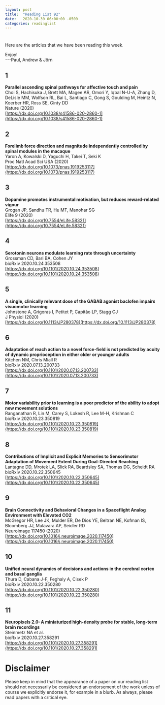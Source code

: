 ```yaml
---
layout: post
title:  "Reading List 92"
date:   2020-10-30 06:00:00 -0500
categories: readinglist
---
```


# 

Here are the articles that we have been reading this week.

Enjoy!  
---Paul, Andrew & Jörn

## 1
**Parallel ascending spinal pathways for affective touch and pain**  
Choi S, Hachisuka J, Brett MA, Magee AR, Omori Y, Iqbal N-U-A, Zhang D, DeLisle MM, Wolfson RL, Bai L, Santiago C, Gong S, Goulding M, Heintz N, Koerber HR, Ross SE, Ginty DD  
Nature (2020)  
[https://dx.doi.org/10.1038/s41586-020-2860-1](https://dx.doi.org/10.1038/s41586-020-2860-1)

## 2
**Forelimb force direction and magnitude independently controlled by spinal modules in the macaque**  
Yaron A, Kowalski D, Yaguchi H, Takei T, Seki K  
Proc Natl Acad Sci USA (2020)  
[https://dx.doi.org/10.1073/pnas.1919253117](https://dx.doi.org/10.1073/pnas.1919253117)

## 3
**Dopamine promotes instrumental motivation, but reduces reward-related vigour**  
Grogan JP, Sandhu TR, Hu MT, Manohar SG  
Elife 9 (2020)  
[https://dx.doi.org/10.7554/eLife.58321](https://dx.doi.org/10.7554/eLife.58321)

## 4
**Serotonin neurons modulate learning rate through uncertainty**  
Grossman CD, Bari BA, Cohen JY  
bioRxiv 2020.10.24.353508  
[https://dx.doi.org/10.1101/2020.10.24.353508](https://dx.doi.org/10.1101/2020.10.24.353508)

## 5
**A single, clinically relevant dose of the GABAB agonist baclofen impairs visuomotor learning**  
Johnstone A, Grigoras I, Petitet P, Capitão LP, Stagg CJ  
J Physiol (2020)  
[https://dx.doi.org/10.1113/JP280378](https://dx.doi.org/10.1113/JP280378)

## 6
**Adaptation of reach action to a novel force-field is not predicted by acuity of dynamic proprioception in either older or younger adults**  
Kitchen NM, Chris Miall R  
bioRxiv 2020.07.13.200733  
[https://dx.doi.org/10.1101/2020.07.13.200733](https://dx.doi.org/10.1101/2020.07.13.200733)

## 7
**Motor variability prior to learning is a poor predictor of the ability to adopt new movement solutions**  
Ranganathan R, Lin M, Carey S, Lokesh R, Lee M-H, Krishnan C  
bioRxiv 2020.10.23.350819  
[https://dx.doi.org/10.1101/2020.10.23.350819](https://dx.doi.org/10.1101/2020.10.23.350819)

## 8
**Contributions of Implicit and Explicit Memories to Sensorimotor Adaptation of Movement Extent During Goal-Directed Reaching**  
Lantagne DD, Mrotek LA, Slick RA, Beardsley SA, Thomas DG, Scheidt RA  
bioRxiv 2020.10.22.350645  
[https://dx.doi.org/10.1101/2020.10.22.350645](https://dx.doi.org/10.1101/2020.10.22.350645)

## 9
**Brain Connectivity and Behavioral Changes in a Spaceflight Analog Environment with Elevated CO2**  
McGregor HR, Lee JK, Mulder ER, De Dios YE, Beltran NE, Kofman IS, Bloomberg JJ, Mulavara AP, Seidler RD  
Neuroimage 117450 (2020)  
[https://dx.doi.org/10.1016/j.neuroimage.2020.117450](https://dx.doi.org/10.1016/j.neuroimage.2020.117450)

## 10
**Unified neural dynamics of decisions and actions in the cerebral cortex and basal ganglia**  
Thura D, Cabana J-F, Feghaly A, Cisek P  
bioRxiv 2020.10.22.350280  
[https://dx.doi.org/10.1101/2020.10.22.350280](https://dx.doi.org/10.1101/2020.10.22.350280)

## 11
**Neuropixels 2.0: A miniaturized high-density probe for stable, long-term brain recordings**  
Steinmetz NA et al.  
bioRxiv 2020.10.27.358291  
[https://dx.doi.org/10.1101/2020.10.27.358291](https://dx.doi.org/10.1101/2020.10.27.358291)


# Disclaimer
Please keep in mind that the appearance of a paper on our reading list should not necessarily be considered an endorsement of the work unless of course we explicitly endorse it, for example in a blurb. As always, please read papers with a critical eye.
